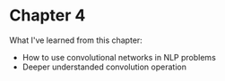 # Chapter 4
What I've learned from this chapter:
* How to use convolutional networks in NLP problems
* Deeper understanded convolution operation